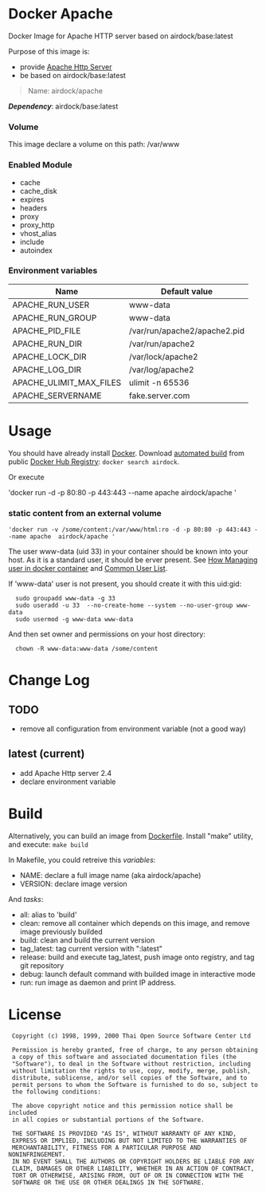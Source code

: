 # Docker Apache

Docker Image for Apache HTTP server based on airdock/base:latest

Purpose of this image is:

- provide [Apache Http Server](http://httpd.apache.org/)
- be based on airdock/base:latest


> Name: airdock/apache

***Dependency***: airdock/base:latest



### Volume

This image declare a volume on this path: /var/www


### Enabled Module

- cache
- cache_disk
- expires
- headers
- proxy
- proxy_http
- vhost_alias
- include  
- autoindex



### Environment variables

| Name                 | Default value                     |
|----------------------|-----------------------------------|
| APACHE_RUN_USER 	      | www-data                       |
| APACHE_RUN_GROUP 	      | www-data                       |
| APACHE_PID_FILE 	      | /var/run/apache2/apache2.pid   |
| APACHE_RUN_DIR 	        | /var/run/apache2               |
| APACHE_LOCK_DIR 	      | /var/lock/apache2              |
| APACHE_LOG_DIR 	        | /var/log/apache2               |
| APACHE_ULIMIT_MAX_FILES | ulimit -n 65536                |
| APACHE_SERVERNAME       | fake.server.com                |




# Usage

You should have already install [Docker](https://www.docker.com/).
Download [automated build](https://registry.hub.docker.com/u/airdock/) from public [Docker Hub Registry](https://registry.hub.docker.com/):
`docker search airdock`.


Or execute

  'docker run -d -p 80:80 -p 443:443 --name apache airdock/apache '



### static content from an external volume


  	'docker run -v /some/content:/var/www/html:ro -d -p 80:80 -p 443:443 --name apache  airdock/apache '


  The user www-data (uid 33) in your container should be known into your host. As it is a standard user, it should be erver present.
  See [How Managing user in docker container](https://github.com/airdock-io/docker-base/blob/master/README.md#how-managing-user-in-docker-container) and  [Common User List](https://github.com/airdock-io/docker-base/blob/master/CommonUserList.md).

  If 'www-data' user is not present, you should create it with this uid:gid:

  ```
    sudo groupadd www-data -g 33
    sudo useradd -u 33  --no-create-home --system --no-user-group www-data
    sudo usermod -g www-data www-data
  ```

  And then set owner and permissions on your host directory:

  ```
  	chown -R www-data:www-data /some/content
  ```




# Change Log

## TODO

- remove all configuration from environment variable (not a good way)

## latest (current)

- add Apache Http server 2.4
- declare environment variable


# Build

Alternatively, you can build an image from [Dockerfile](https://github.com/airdock-io/docker-nginx).
Install "make" utility, and execute: `make build`

In Makefile, you could retreive this *variables*:

- NAME: declare a full image name (aka airdock/apache)
- VERSION: declare image version

And *tasks*:

- all: alias to 'build'
- clean: remove all container which depends on this image, and remove image previously builded
- build: clean and build the current version
- tag_latest: tag current version with ":latest"
- release: build and execute tag_latest, push image onto registry, and tag git repository
- debug: launch default command with builded image in interactive mode
- run: run image as daemon and print IP address.



# License

```
 Copyright (c) 1998, 1999, 2000 Thai Open Source Software Center Ltd

 Permission is hereby granted, free of charge, to any person obtaining
 a copy of this software and associated documentation files (the
 "Software"), to deal in the Software without restriction, including
 without limitation the rights to use, copy, modify, merge, publish,
 distribute, sublicense, and/or sell copies of the Software, and to
 permit persons to whom the Software is furnished to do so, subject to
 the following conditions:

 The above copyright notice and this permission notice shall be included
 in all copies or substantial portions of the Software.

 THE SOFTWARE IS PROVIDED "AS IS", WITHOUT WARRANTY OF ANY KIND,
 EXPRESS OR IMPLIED, INCLUDING BUT NOT LIMITED TO THE WARRANTIES OF
 MERCHANTABILITY, FITNESS FOR A PARTICULAR PURPOSE AND NONINFRINGEMENT.
 IN NO EVENT SHALL THE AUTHORS OR COPYRIGHT HOLDERS BE LIABLE FOR ANY
 CLAIM, DAMAGES OR OTHER LIABILITY, WHETHER IN AN ACTION OF CONTRACT,
 TORT OR OTHERWISE, ARISING FROM, OUT OF OR IN CONNECTION WITH THE
 SOFTWARE OR THE USE OR OTHER DEALINGS IN THE SOFTWARE.
```
